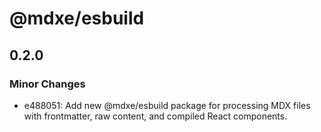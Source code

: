 # @mdxe/esbuild

## 0.2.0

### Minor Changes

- e488051: Add new @mdxe/esbuild package for processing MDX files with frontmatter, raw content, and compiled React components.
